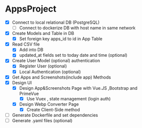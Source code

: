 # AppsProject


- [x] Connect to local relational DB (PostgreSQL)  
  - [ ] Connect to dockerize DB with host name in same network
- [x] Create Models and Table in DB
  - [x] Set foreign key apps_id to id in App Table
- [x] Read CSV file
  - [x] Add into DB
  - [x] updated_at fields set to today date and time (optional)
- [x] Create User Model (optional) authentication
  - [x] Register User (optional)
  - [x] Local Authentication (optional)
- [x] Get Apps and Screenshots(include app) Methods
- [x] Design UI
  - [x] Design App&Screenshots Page with Vue.JS ,Bootstrap and PrimeVue
	- [x] Use Vuex , state management (login auth) 
  - [x] Design Webp Converter Page 
    - [x] Create Client-Side method
- [ ] Generate Dockerfile and set dependencies
- [ ] Generate .yaml files (optional)
